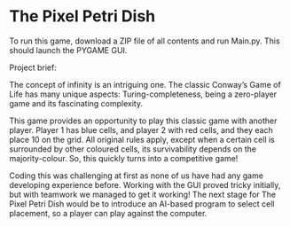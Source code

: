 # The Pixel Petri Dish

To run this game, download a ZIP file of all contents and run Main.py. This should launch the PYGAME GUI.

Project brief:

The concept of infinity is an intriguing one. The classic Conway’s Game of Life has many unique aspects: Turing-completeness, being a zero-player game and its fascinating complexity.

This game provides an opportunity to play this classic game with another player. Player 1 has blue cells, and player 2 with red cells, and they each place 10 on the grid. All original rules apply, except when a certain cell is surrounded by other coloured cells, its survivability depends on the majority-colour. So, this quickly turns into a competitive game!

Coding this was challenging at first as none of us have had any game developing experience before. Working with the GUI proved tricky initially, but with teamwork we managed to get it working! The next stage for The Pixel Petri Dish would be to introduce an AI-based program to select cell placement, so a player can play against the computer.
